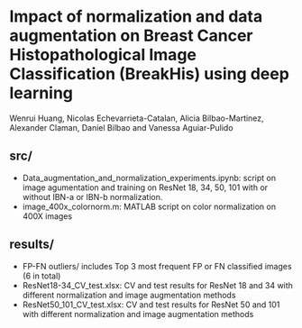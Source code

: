 # Impact of normalization and data augmentation on Breast Cancer Histopathological Image Classification (BreakHis) using deep learning
Wenrui Huang, Nicolas Echevarrieta-Catalan, Alicia Bilbao-Martinez, Alexander Claman, Daniel Bilbao and Vanessa Aguiar-Pulido

## src/
- Data_augmentation_and_normalization_experiments.ipynb: script on image agumentation and training on ResNet 18, 34, 50, 101 with or without IBN-a or IBN-b normalization.
- image_400x_colornorm.m: MATLAB script on color normalization on 400X images

## results/
- FP-FN outliers/ includes Top 3 most frequent FP or FN classified images (6 in total)
- ResNet18-34_CV_test.xlsx: CV and test results for ResNet 18 and 34 with different normalization and image augmentation methods
- ResNet50_101_CV_test.xlsx: CV and test results for ResNet 50 and 101 with different normalization and image augmentation methods
